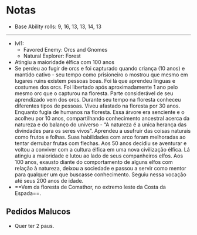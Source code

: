 # Notas

- Base Ability rolls: 9, 16, 13, 13, 14, 13
___
- lvl1:
	- Favored Enemy: Orcs and Gnomes
	- Natural Explorer: Forest
- Atingiu a maioridade élfica com 100 anos
- Se perdeu ao fugir de orcs e foi capturado quando criança (10 anos) e mantido cativo - seu tempo como prisioneiro o mostrou que mesmo em lugares ruins existem pessoas boas. Foi lá que aprendeu línguas e costumes dos orcs. Foi libertado após aproximadamente 1 ano pelo mesmo orc que o capturou na floresta. Parte considerável de seu aprendizado vem dos orcs.
  Durante seu tempo na floresta conheceu diferentes tipos de pessoas. Viveu afastado na floresta por 30 anos.
  Enquanto fugia de humanos na floresta. Essa árvore era senciente e o acolheu por 10 anos, compartilhando conhecimento ancestral acerca da natureza e do balanço do universo - “A natureza é a unica herança das divindades para os seres vivos”. Aprendeu a usufruir das coisas naturais como frutos e folhas. Suas habilidades com arco foram melhoradas ao tentar derrubar frutas com flechas. Aos 50 anos decidiu se aventurar e voltou a conviver com a cultura élfica em uma nova civilização élfica. Lá atingiu a maioridade e lutou ao lado de seus companheiros elfos. Aos 100 anos, exausto diante do comportamento de alguns elfos com relação à natureza, deixou a sociedade e passou a servir como mentor para qualquer um que buscasse conhecimento. Seguiu nessa vocação até seus 200 anos de idade.
- ==Vem da floresta de Comathor, no extremo leste da Costa da Espada==.
## Pedidos Malucos

- Quer ter 2 paus.